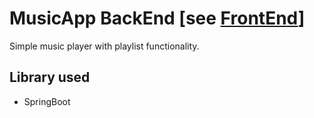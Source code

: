 # MusicApp BackEnd [see [FrontEnd](https://github.com/ma-altaf/musicApp_frontend)]

Simple music player with playlist functionality.

## Library used

- SpringBoot

